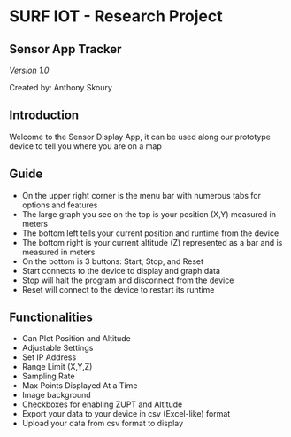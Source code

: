 # SURF IOT - Research Project

## Sensor App Tracker

*Version 1.0*


Created by: Anthony Skoury 





## Introduction
Welcome to the Sensor Display App, it can be used along our prototype device to tell you where you are on a map

## Guide
* On the upper right corner is the menu bar with numerous tabs for options and features
* The large graph you see on the top is your position (X,Y) measured in meters
* The bottom left tells your current position and runtime from the device
* The bottom right is your current altitude (Z) represented as a bar and is measured in meters
* On the bottom is 3 buttons: Start, Stop, and Reset
* Start connects to the device to display and graph data
* Stop will halt the program and disconnect from the device
* Reset will connect to the device to restart its runtime


## Functionalities

* Can Plot Position and Altitude
* Adjustable Settings
* Set IP Address
* Range Limit (X,Y,Z)
* Sampling Rate
* Max Points Displayed At a Time
* Image background
* Checkboxes for enabling ZUPT and Altitude
* Export your data to your device in csv (Excel-like) format
* Upload your data from csv format to display

